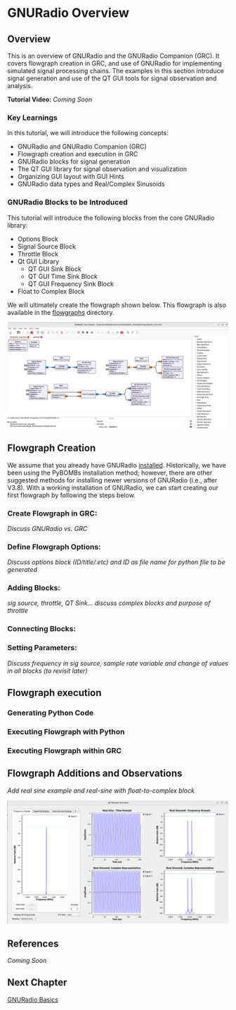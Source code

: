 # GNURadio Overview

## Overview
This is an overview of GNURadio and the GNURadio Companion (GRC). It covers flowgraph creation in GRC, and use of GNURadio for implementing simulated signal processing chains. The examples in this section introduce signal generation and use of the QT GUI tools for signal observation and analysis.

**Tutorial Video:** _Coming Soon_

### Key Learnings
In this tutorial, we will introduce the following concepts:
* GNURadio and GNURadio Companion (GRC)
* Flowgraph creation and execution in GRC
* GNURadio blocks for signal generation
* The QT GUI library for signal observation and visualization
* Organizing GUI layout with GUI Hints
* GNURadio data types and Real/Complex Sinusoids


### GNURadio Blocks to be Introduced
This tutorial will introduce the following blocks from the core GNURadio library:

* Options Block 
* Signal Source Block
* Throttle Block
* Qt GUI Library
  * QT GUI Sink Block
  * QT GUI Time Sink Block
  * QT GUI Frequency Sink Block
* Float to Complex Block

We will ultimately create the flowgraph shown below. This flowgraph is also available in the [flowgraphs](https://github.com/UCaNLabUMB/SDR_Tutorials/tree/main/Flowgraphs/01_Overview) directory.

![Flowgraph Image](https://github.com/UCaNLabUMB/SDR_Tutorials/blob/main/Documentation/Images/GROverview_01.png)


## Flowgraph Creation
We assume that you already have GNURadio [installed](https://wiki.gnuradio.org/index.php/InstallingGR). Historically, we have been using the PyBOMBs installation method; however, there are other suggested methods for installing newer versions of GNURadio (i.e., after V3.8). With a working installation of GNURadio, we can start creating our first flowgraph by following the steps below.

### Create Flowgraph in GRC: 
_Discuss GNURadio vs. GRC_

### Define Flowgraph Options: 
_Discuss options block (ID/title/.etc) and ID as file name for python file to be generated_

### Adding Blocks: 
_sig source, throttle, QT Sink... discuss complex blocks and purpose of throttle_

### Connecting Blocks: 

### Setting Parameters: 
_Discuss frequency in sig source, sample rate variable and change of values in all blocks (to revisit later)_

## Flowgraph execution

### Generating Python Code

### Executing Flowgraph with Python

### Executing Flowgraph within GRC


## Flowgraph Additions and Observations
_Add real sine example and real-sine with float-to-complex block_


![Flowgraph Image](https://github.com/UCaNLabUMB/SDR_Tutorials/blob/main/Documentation/Images/GROverview_02.png)

## References
_Coming Soon_


## Next Chapter
[GNURadio Basics](https://github.com/UCaNLabUMB/SDR_Tutorials/blob/main/Documentation/GNURadio_Basics.md)

